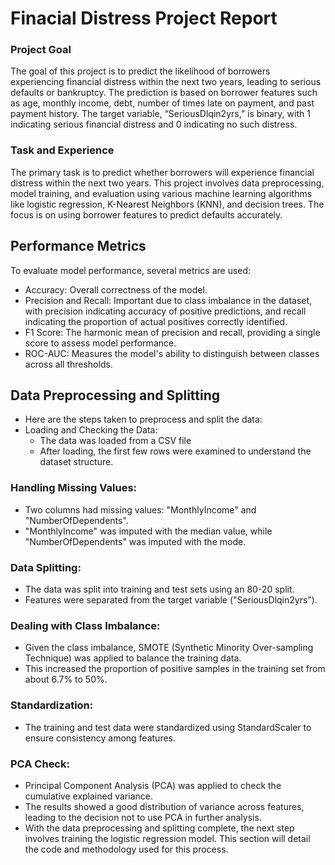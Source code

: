 # Finacial Distress Project Report
### Project Goal
The goal of this project is to predict the likelihood of borrowers experiencing financial distress within the next two years, leading to serious defaults or bankruptcy. The prediction is based on borrower features such as age, monthly income, debt, number of times late on payment, and past payment history. The target variable, “SeriousDlqin2yrs,” is binary, with 1 indicating serious financial distress and 0 indicating no such distress.

### Task and Experience
The primary task is to predict whether borrowers will experience financial distress within the next two years. This project involves data preprocessing, model training, and evaluation using various machine learning algorithms like logistic regression, K-Nearest Neighbors (KNN), and decision trees. The focus is on using borrower features to predict defaults accurately.

## Performance Metrics
To evaluate model performance, several metrics are used:
- Accuracy: Overall correctness of the model.
- Precision and Recall: Important due to class imbalance in the dataset, with precision indicating accuracy of positive predictions, and recall indicating the proportion of actual positives correctly identified.
- F1 Score: The harmonic mean of precision and recall, providing a single score to assess model performance.
- ROC-AUC: Measures the model's ability to distinguish between classes across all thresholds.

## Data Preprocessing and Splitting
- Here are the steps taken to preprocess and split the data:
- Loading and Checking the Data:
  -  The data was loaded from a CSV file
  -  After loading, the first few rows were examined to understand the dataset structure.

### Handling Missing Values:
- Two columns had missing values: "MonthlyIncome" and "NumberOfDependents".
- "MonthlyIncome" was imputed with the median value, while "NumberOfDependents" was imputed with the mode.
  
### Data Splitting:
- The data was split into training and test sets using an 80-20 split.
- Features were separated from the target variable ("SeriousDlqin2yrs").
  
### Dealing with Class Imbalance:
- Given the class imbalance, SMOTE (Synthetic Minority Over-sampling Technique) was applied to balance the training data.
- This increased the proportion of positive samples in the training set from about 6.7% to 50%.

### Standardization:
- The training and test data were standardized using StandardScaler to ensure consistency among features.

### PCA Check:
- Principal Component Analysis (PCA) was applied to check the cumulative explained variance.
- The results showed a good distribution of variance across features, leading to the decision not to use PCA in further analysis.
- With the data preprocessing and splitting complete, the next step involves training the logistic regression model. This section will detail the code and methodology used for this process.

